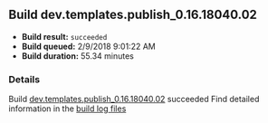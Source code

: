 ## Build dev.templates.publish_0.16.18040.02
- **Build result:** `succeeded`
- **Build queued:** 2/9/2018 9:01:22 AM
- **Build duration:** 55.34 minutes
### Details
Build [dev.templates.publish_0.16.18040.02](https://winappstudio.visualstudio.com/web/build.aspx?pcguid=a4ef43be-68ce-4195-a619-079b4d9834c2&builduri=vstfs%3a%2f%2f%2fBuild%2fBuild%2f24931) succeeded
Find detailed information in the [build log files](https://uwpctdiags.blob.core.windows.net/buildlogs/dev.templates.publish_0.16.18040.02_logs.zip)
